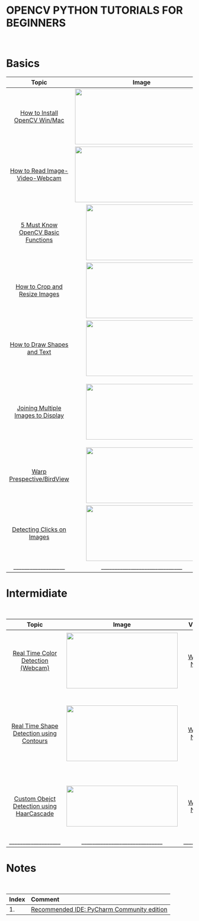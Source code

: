 

# OPENCV PYTHON TUTORIALS FOR BEGINNERS
</br>

# Basics 

|Topic|Image|Video|Description|
|:----:|:----:|:----:|:----:|
| [How to Install OpenCV Win/Mac](https://github.com/murtazahassan/OpenCV-Python-Tutorials-for-Beginners/edit/master/Basics/Intsall.py)| <img src="https://github.com/murtazahassan/OpenCV-Python-Tutorials-for-Beginners/blob/master/thumbnails/0.jpg" width="360" height="150" /> |[Watch Now](https://www.youtube.com/watch?v=CJXIjApHYVs&list=PLMoSUbG1Q_r_sc0x7ndCsqdIkL7dwrmNF) |  Pyhton and Opencv install and testing.  </br> |
| [How to Read Image-Video-Webcam](https://github.com/murtazahassan/OpenCV-Python-Tutorials-for-Beginners/blob/master/Basics/Read_Image_Video_Webcam.py)| <img src="https://github.com/murtazahassan/OpenCV-Python-Tutorials-for-Beginners/blob/master/thumbnails/1.jpg" width="360" height="150" />  |[Watch Now](https://www.youtube.com/watch?v=gH_kQZo-NSk&list=PLMoSUbG1Q_r_sc0x7ndCsqdIkL7dwrmNF&index=2) | Learn how to read images videos and webcam.  </br> |
| [5 Must Know OpenCV Basic Functions](https://github.com/murtazahassan/OpenCV-Python-Tutorials-for-Beginners/blob/master/Basics/5_Must_Know_OpenCV_Functions.py)| <img src="https://github.com/murtazahassan/OpenCV-Python-Tutorials-for-Beginners/blob/master/thumbnails/2.jpg" width="300" height="150" /> |[Watch Now](https://www.youtube.com/watch?v=7kHhz7nkpBw&list=PLMoSUbG1Q_r_sc0x7ndCsqdIkL7dwrmNF&index=3) |     5 Must know opencv functions for beginners. Gray Scale, Blur, Edge Detection, Dialation and Erosion.  </br> |
| [How to Crop and Resize Images](https://github.com/murtazahassan/OpenCV-Python-Tutorials-for-Beginners/blob/master/Basics/Crop_Resize_Images.py)| <img src="https://github.com/murtazahassan/OpenCV-Python-Tutorials-for-Beginners/blob/master/thumbnails/3.jpg" width="300" height="150" /> |[Watch Now](https://www.youtube.com/watch?v=GiVVCu7l34A&list=PLMoSUbG1Q_r_sc0x7ndCsqdIkL7dwrmNF&index=4) |   How to crop and resize and iamge. Resize could be used to scale up or scale down an image where cropping can be used to get a part of the image. </br> |
| [How to Draw Shapes and Text](https://github.com/murtazahassan/OpenCV-Python-Tutorials-for-Beginners/blob/master/Basics/Draw_Shapes_Text.py)| <img src="https://github.com/murtazahassan/OpenCV-Python-Tutorials-for-Beginners/blob/master/thumbnails/4.jpg" width="300" height="150" /> |[Watch Now](https://www.youtube.com/watch?v=wrfKPiy9za8&list=PLMoSUbG1Q_r_sc0x7ndCsqdIkL7dwrmNF&index=5) |      Learn to create blank images along with how to draw Lines, rectangles, circles and custom text.   </br> |
| [Joining Multiple Images to Display](https://github.com/murtazahassan/OpenCV-Python-Tutorials-for-Beginners/blob/master/Basics/Joining_Multiple_Images_To_Display.py)| <img src="https://github.com/murtazahassan/OpenCV-Python-Tutorials-for-Beginners/blob/master/thumbnails/5.jpg" width="300" height="150" /> |[Watch Now](https://www.youtube.com/watch?v=Wv0PSs0dmVI&list=PLMoSUbG1Q_r_sc0x7ndCsqdIkL7dwrmNF&index=6) |      Join multiple images together as one image for easy visualization of the workflow. Learn how to do it for smaller noumber of images and how it could be scaled up to have several iamges in the same image.   </br> |
| [Warp Prespective/BirdView](https://github.com/murtazahassan/OpenCV-Python-Tutorials-for-Beginners/blob/master/Basics/Warp_Prespective.py)| <img src="https://github.com/murtazahassan/OpenCV-Python-Tutorials-for-Beginners/blob/master/thumbnails/6.jpg" width="300" height="150" /> |[Watch Now](https://www.youtube.com/watch?v=Tm_7fGolVGE&list=PLMoSUbG1Q_r_sc0x7ndCsqdIkL7dwrmNF&index=7) |      Learn how to creat a warp prespective of a selected area of an image using fixed points.   </br> |
| [Detecting Clicks on Images](https://github.com/murtazahassan/OpenCV-Python-Tutorials-for-Beginners/blob/master/Basics/Detecting_Clicks_On_Images.py)| <img src="https://github.com/murtazahassan/OpenCV-Python-Tutorials-for-Beginners/blob/master/thumbnails/7.jpg" width="300" height="150" /> |[Watch Now](https://www.youtube.com/watch?v=DaQoorJQSZQ&list=PLMoSUbG1Q_r_sc0x7ndCsqdIkL7dwrmNF&index=8)       |How to detect clicks on images and how to use these points to create a warp prespective.   </br> |
|___________________|______________________________|__________| ____________________________


# Intermidiate 
</br>


|Topic|Image|Video|Description|
|:----:|:----:|:----:|:----:|
| [Real Time Color Detection (Webcam)](https://github.com/murtazahassan/OpenCV-Python-Tutorials-for-Beginners/blob/master/Intermediate/RealTime_Color_Detection.py)| <img src="https://github.com/murtazahassan/OpenCV-Python-Tutorials-for-Beginners/blob/master/thumbnails/8.jpg" width="300" height="150" />  |[Watch Now](https://www.youtube.com/watch?v=Tj4zEX_pdUg&list=PLMoSUbG1Q_r_sc0x7ndCsqdIkL7dwrmNF&index=9)     | In this video we will learn how to detect any color in an image using the HSV space with the help of opencv Trackbars. We will also stack the images together to make the workflow smoother. </br> |
| [Real Time Shape Detection using Contours](https://github.com/murtazahassan/OpenCV-Python-Tutorials-for-Beginners/blob/master/Intermediate/RealTime_Shape_Detection_Contours.py)| <img src="https://github.com/murtazahassan/OpenCV-Python-Tutorials-for-Beginners/blob/master/thumbnails/9.jpg" width="300" height="150" />  |[Watch Now](https://www.youtube.com/watch?v=Fchzk1lDt7Q&list=PLMoSUbG1Q_r_sc0x7ndCsqdIkL7dwrmNF&index=10)   | In this video we will learn how to detect shapes of objects by finding their contours. Contours are basically outline that bound the shape or form of an object. So we will be detecting multiple shapes and how many corners points each shape has along with its area .   </br> |
| [Custom Obejct Detection using HaarCascade](https://github.com/murtazahassan/OpenCV-Python-Tutorials-for-Beginners/tree/master/Intermediate/Custom%20Object%20Detection)| <img src="https://github.com/murtazahassan/OpenCV-Python-Tutorials-for-Beginners/blob/master/thumbnails/10.png" width="300" height="110" />  |[Watch Now](https://www.youtube.com/watch?v=dZ4itBvIjVY&list=PLMoSUbG1Q_r_sc0x7ndCsqdIkL7dwrmNF&index=11)   | Object Detection using the Haar cascade. We will learn how to run pre-trained models and how to collect data for custom Objects. Later we will train using this data and create an Xml file for deploying    </br> |
|___________________|______________________________|__________| ____________________________


# Notes
</br>

|Index|Comment|
|:---|:---|
|1.|[Recommended IDE: PyCharm Community edition](https://www.jetbrains.com/pycharm/download/)|
